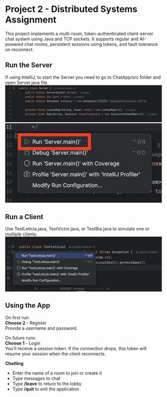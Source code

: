 # Project 2 - Distributed Systems Assignment

This project implements a multi-room, token-authenticated client-server chat system using Java and TCP sockets. It supports regular and AI-powered chat rooms, persistent sessions using tokens, and fault tolerance on reconnect.

## Run the Server
If using IntelliJ, to start the Server you need to go to ChatApp/src folder and open Server.java file.
<img src="screenshots/screenshot1.png">
<img src="screenshots/screenshot2.png">

## Run a Client
Use TestLeticia.java, TestVictor.java, or TestBia.java to simulate one or multiple clients.
<img src="screenshots/screenshot3.png">

## Using the App
On first run: \
**Choose 2** - Register \
Provide a username and password.

On future runs: \
**Choose 1** - Login \
You'll receive a session token. If the connection drops, this token will resume your session when the client reconnects.

**Chatting**
- Enter the name of a room to join or create it
- Type messages to chat
- Type **/leave** to return to the lobby
- Type **/quit** to exit the application